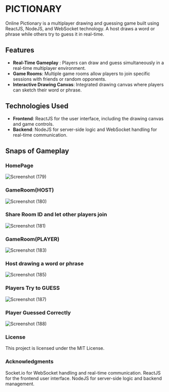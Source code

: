 # PICTIONARY
Online Pictionary is a multiplayer drawing and guessing game built using ReactJS, NodeJS, and WebSocket technology. A host draws a word or phrase while others try to guess it in real-time.

## Features
- **Real-Time Gameplay** : Players can draw and guess simultaneously in a real-time multiplayer environment.
- **Game Rooms**: Multiple game rooms allow players to join specific sessions with friends or random opponents.
- **Interactive Drawing Canvas**: Integrated drawing canvas where players can sketch their word or phrase.

## Technologies Used
- **Frontend**: ReactJS for the user interface, including the drawing canvas and game controls.
- **Backend**: NodeJS for server-side logic and WebSocket handling for real-time communication.

## Snaps of Gameplay

### HomePage
![Screenshot (179)](https://github.com/user-attachments/assets/635837d4-e531-4ee8-b2ae-9002a4d512a0)
### GameRoom(HOST)
![Screenshot (180)](https://github.com/user-attachments/assets/785ccd8f-26c6-4ad5-9177-08ec8d54df9e)
### Share Room ID and let other players join
![Screenshot (181)](https://github.com/user-attachments/assets/18ac27fa-a10b-46ae-8b62-4fa5b49ab8c6)
### GameRoom(PLAYER)
![Screenshot (183)](https://github.com/user-attachments/assets/e7355ddb-ee27-4b9c-8962-dceca7906331)
### Host drawing a word or phrase
![Screenshot (185)](https://github.com/user-attachments/assets/c756c6a7-57d1-42f0-922c-839e5141ab04)
### Players Try to GUESS
![Screenshot (187)](https://github.com/user-attachments/assets/9891d314-5c1c-4732-bf27-1856908e9b67)
### Player Guessed Correctly
![Screenshot (188)](https://github.com/user-attachments/assets/b5f843a5-bccf-45eb-9d5a-77f433954a21)


### License
This project is licensed under the MIT License.

### Acknowledgments
Socket.io for WebSocket handling and real-time communication.
ReactJS for the frontend user interface.
NodeJS for server-side logic and backend management.

